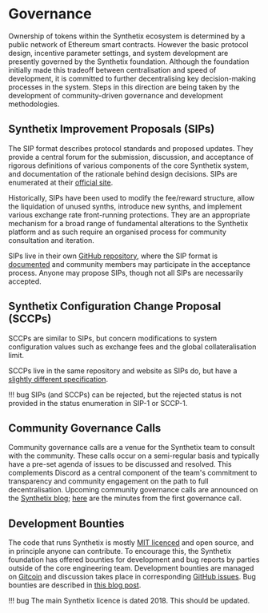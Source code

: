# Governance

Ownership of tokens within the Synthetix ecosystem is determined by a public network of Ethereum smart contracts. However the basic protocol design, incentive parameter settings, and system development are presently governed by the Synthetix foundation. Although the foundation initially made this tradeoff between centralisation and speed of development, it is committed to further decentralising key decision-making processes in the system. Steps in this direction are being taken by the development of community-driven governance and development methodologies.

## Synthetix Improvement Proposals (SIPs)

The SIP format describes protocol standards and proposed updates. They provide a central forum for the submission, discussion, and acceptance of rigorous definitions of various components of the core Synthetix system, and documentation of the rationale behind design decisions. SIPs are enumerated at their [official site](https://sips.synthetix.io/).

Historically, SIPs have been used to modify the fee/reward structure, allow the liquidation of unused synths, introduce new synths, and implement various exchange rate front-running protections. They are an appropriate mechanism for a broad range of fundamental alterations to the Synthetix platform and as such require an organised process for community consultation and iteration.

SIPs live in their own [GitHub repository](https://github.com/Synthetixio/SIPs), where the SIP format is [documented](https://github.com/Synthetixio/SIPs/blob/master/SIPS/sip-1.md) and community members may participate in the acceptance process. Anyone may propose SIPs, though not all SIPs are necessarily accepted.

## Synthetix Configuration Change Proposal (SCCPs)

SCCPs are similar to SIPs, but concern modifications to system configuration values such as exchange fees and the global collateralisation limit.

SCCPs live in the same repository and website as SIPs do, but have a [slightly different specification](https://github.com/Synthetixio/SIPs/blob/master/SCCP/sccp-1.md).

!!! bug
    SIPs (and SCCPs) can be rejected, but the rejected status is not provided in the status enumeration in SIP-1 or SCCP-1.

## Community Governance Calls

Community governance calls are a venue for the Synthetix team to consult with the community. These calls occur on a semi-regular basis and typically have a pre-set agenda of issues to be discussed and resolved. This complements Discord as a central component of the team's commitment to transparency and community engagement on the path to full decentralisation. Upcoming community governance calls are announced on the [Synthetix blog](https://blog.synthetix.io/); [here](https://blog.synthetix.io/summary-community-governance/) are the minutes from the first governance call.

## Development Bounties

The code that runs Synthetix is mostly [MIT licenced](https://github.com/Synthetixio/synthetix/blob/master/LICENSE) and open source, and in principle anyone can contribute. To encourage this, the Synthetix foundation has offered bounties for development and bug reports by parties outside of the core engineering team. Development bounties are managed on [Gitcoin](https://gitcoin.co/profile/Synthetixio) and discussion takes place in corresponding [GitHub issues](https://github.com/Synthetixio/synthetix/issues). Bug bounties are described in [this blog post](https://blog.synthetix.io/synthetix-bug-bounties/).

!!! bug
    The main Synthetix licence is dated 2018. This should be updated.
